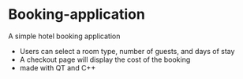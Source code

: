 # Booking-application

A simple hotel booking application 
- Users can select a room type, number of guests, and days of stay
- A checkout page will display the cost of the booking
- made with QT and C++
